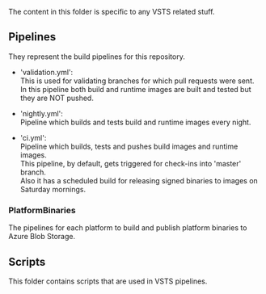 The content in this folder is specific to any VSTS related stuff.

## Pipelines
They represent the build pipelines for this repository.
-   'validation.yml':  
    This is used for validating branches for which pull requests were sent.  
    In this pipeline both build and runtime images are built and tested but they are NOT pushed.  

-   'nightly.yml':  
    Pipeline which builds and tests build and runtime images every night.  

-   'ci.yml':  
    Pipeline which builds, tests and pushes build images and runtime images.  
    This pipeline, by default, gets triggered for check-ins into 'master' branch.  
	Also it has a scheduled build for releasing signed binaries to images on Saturday mornings.  
### PlatformBinaries
The pipelines for each platform to build and publish platform binaries to Azure Blob Storage.

## Scripts
This folder contains scripts that are used in VSTS pipelines.

